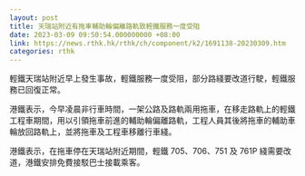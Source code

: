 ```yaml
---
layout: post
title: 天瑞站附近有拖車輔助輪偏離路軌致輕鐵服務一度受阻
date: 2023-03-09 09:50:54.000000000 +08:00
link: https://news.rthk.hk/rthk/ch/component/k2/1691138-20230309.htm
categories: rthk
---
```


輕鐵天瑞站附近早上發生事故，輕鐵服務一度受阻，部分路綫要改道行駛，輕鐵服務已回復正常。

港鐵表示，今早凌晨非行車時間，一架公路及路軌兩用拖車，在移走路軌上的輕鐵工程車期間，用以引領拖車前進的輔助輪偏離路軌，工程人員其後將拖車的輔助車輪放回路軌上，並將拖車及工程車移離行車綫。

港鐵表示，在拖車停在天瑞站附近期間，輕鐵 705、706、751 及 761P 綫需要改道，港鐵安排免費接駁巴士接載乘客。

